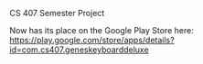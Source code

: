 CS 407 Semester Project

Now has its place on the Google Play Store here:
https://play.google.com/store/apps/details?id=com.cs407.geneskeyboarddeluxe
